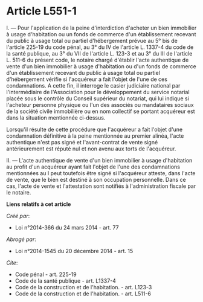 # Article L551-1

I. ― Pour l'application de la peine d'interdiction d'acheter un bien immobilier à usage d'habitation ou un fonds de commerce
d'un établissement recevant du public à usage total ou partiel d'hébergement prévue au 5° bis de l'article 225-19 du code
pénal, au 3° du IV de l'article L. 1337-4 du code de la santé publique, au 3° du VII de l'article L. 123-3 et au 3° du III de
l'article L. 511-6 du présent code, le notaire chargé d'établir l'acte authentique de vente d'un bien immobilier à usage
d'habitation ou d'un fonds de commerce d'un établissement recevant du public à usage total ou partiel d'hébergement vérifie
si l'acquéreur a fait l'objet de l'une de ces condamnations. A cette fin, il interroge le casier judiciaire national par
l'intermédiaire de l'Association pour le développement du service notarial placée sous le contrôle du Conseil supérieur du
notariat, qui lui indique si l'acheteur personne physique ou l'un des associés ou mandataires sociaux de la société civile
immobilière ou en nom collectif se portant acquéreur est dans la situation mentionnée ci-dessus. 

Lorsqu'il résulte de cette procédure que l'acquéreur a fait l'objet d'une condamnation définitive à la peine mentionnée au
premier alinéa, l'acte authentique n'est pas signé et l'avant-contrat de vente signé antérieurement est réputé nul et non
avenu aux torts de l'acquéreur. 

II. ― L'acte authentique de vente d'un bien immobilier à usage d'habitation au profit d'un acquéreur ayant fait l'objet de
l'une des condamnations mentionnées au I peut toutefois être signé si l'acquéreur atteste, dans l'acte de vente, que le bien
est destiné à son occupation personnelle. Dans ce cas, l'acte de vente et l'attestation sont notifiés à l'administration
fiscale par le notaire.

**Liens relatifs à cet article**

_Créé par_:

  - Loi n°2014-366 du 24 mars 2014 - art. 77

_Abrogé par_:

  - Loi n°2014-1545 du 20 décembre 2014 - art. 15

_Cite_:

  - Code pénal - art. 225-19
  - Code de la santé publique - art. L1337-4
  - Code de la construction et de l'habitation. - art. L123-3
  - Code de la construction et de l'habitation. - art. L511-6
